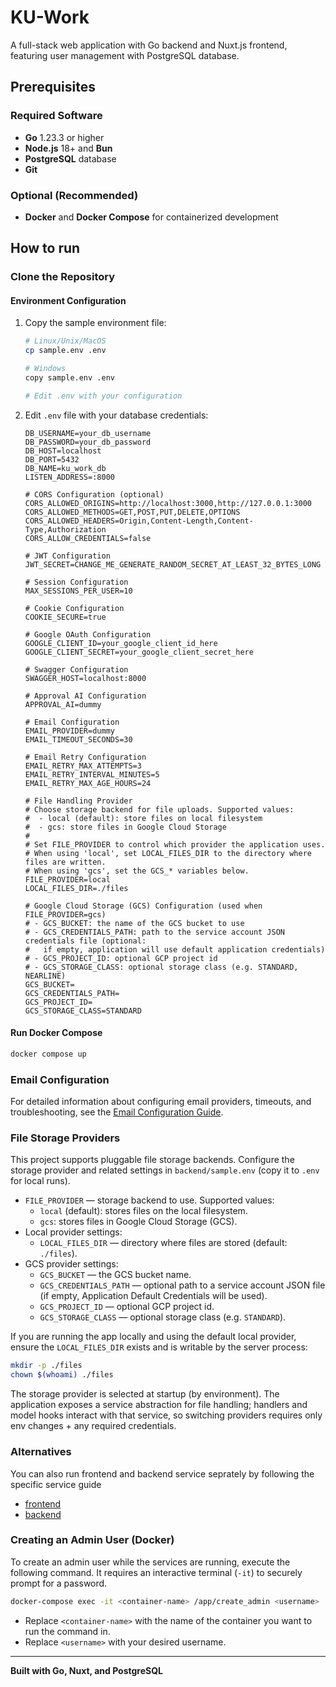# KU-Work

A full-stack web application with Go backend and Nuxt.js frontend, featuring user management with PostgreSQL database.

## Prerequisites

### Required Software
- **Go** 1.23.3 or higher
- **Node.js** 18+ and **Bun**
- **PostgreSQL** database
- **Git**

### Optional (Recommended)
- **Docker** and **Docker Compose** for containerized development

## How to run

### Clone the Repository

#### Environment Configuration
1. Copy the sample environment file:
   ```bash
   # Linux/Unix/MacOS
   cp sample.env .env
   
   # Windows
   copy sample.env .env
   
   # Edit .env with your configuration
   ```

2. Edit `.env` file with your database credentials:
   ```env
   DB_USERNAME=your_db_username
   DB_PASSWORD=your_db_password
   DB_HOST=localhost
   DB_PORT=5432
   DB_NAME=ku_work_db
   LISTEN_ADDRESS=:8000
   
   # CORS Configuration (optional)
   CORS_ALLOWED_ORIGINS=http://localhost:3000,http://127.0.0.1:3000
   CORS_ALLOWED_METHODS=GET,POST,PUT,DELETE,OPTIONS
   CORS_ALLOWED_HEADERS=Origin,Content-Length,Content-Type,Authorization
   CORS_ALLOW_CREDENTIALS=false
   
   # JWT Configuration
   JWT_SECRET=CHANGE_ME_GENERATE_RANDOM_SECRET_AT_LEAST_32_BYTES_LONG
   
   # Session Configuration
   MAX_SESSIONS_PER_USER=10
   
   # Cookie Configuration
   COOKIE_SECURE=true
   
   # Google OAuth Configuration
   GOOGLE_CLIENT_ID=your_google_client_id_here
   GOOGLE_CLIENT_SECRET=your_google_client_secret_here
   
   # Swagger Configuration
   SWAGGER_HOST=localhost:8000
   
   # Approval AI Configuration
   APPROVAL_AI=dummy

   # Email Configuration
   EMAIL_PROVIDER=dummy
   EMAIL_TIMEOUT_SECONDS=30
   
   # Email Retry Configuration
   EMAIL_RETRY_MAX_ATTEMPTS=3
   EMAIL_RETRY_INTERVAL_MINUTES=5
   EMAIL_RETRY_MAX_AGE_HOURS=24
   
   # File Handling Provider
   # Choose storage backend for file uploads. Supported values:
   #  - local (default): store files on local filesystem
   #  - gcs: store files in Google Cloud Storage
   #
   # Set FILE_PROVIDER to control which provider the application uses.
   # When using 'local', set LOCAL_FILES_DIR to the directory where files are written.
   # When using 'gcs', set the GCS_* variables below.
   FILE_PROVIDER=local
   LOCAL_FILES_DIR=./files
  
   # Google Cloud Storage (GCS) Configuration (used when FILE_PROVIDER=gcs)
   # - GCS_BUCKET: the name of the GCS bucket to use
   # - GCS_CREDENTIALS_PATH: path to the service account JSON credentials file (optional:
   #   if empty, application will use default application credentials)
   # - GCS_PROJECT_ID: optional GCP project id
   # - GCS_STORAGE_CLASS: optional storage class (e.g. STANDARD, NEARLINE)
   GCS_BUCKET=
   GCS_CREDENTIALS_PATH=
   GCS_PROJECT_ID=
   GCS_STORAGE_CLASS=STANDARD

   ```

#### Run Docker Compose
```bash
docker compose up
```


### Email Configuration

For detailed information about configuring email providers, timeouts, and troubleshooting, see the [Email Configuration Guide](./backend/email_config.md).

### File Storage Providers

This project supports pluggable file storage backends. Configure the storage provider and related settings in `backend/sample.env` (copy it to `.env` for local runs).

- `FILE_PROVIDER` — storage backend to use. Supported values:
  - `local` (default): stores files on the local filesystem.
  - `gcs`: stores files in Google Cloud Storage (GCS).
- Local provider settings:
  - `LOCAL_FILES_DIR` — directory where files are stored (default: `./files`).
- GCS provider settings:
  - `GCS_BUCKET` — the GCS bucket name.
  - `GCS_CREDENTIALS_PATH` — optional path to a service account JSON file (if empty, Application Default Credentials will be used).
  - `GCS_PROJECT_ID` — optional GCP project id.
  - `GCS_STORAGE_CLASS` — optional storage class (e.g. `STANDARD`).

If you are running the app locally and using the default local provider, ensure the `LOCAL_FILES_DIR` exists and is writable by the server process:
```bash
mkdir -p ./files
chown $(whoami) ./files
```

The storage provider is selected at startup (by environment). The application exposes a service abstraction for file handling; handlers and model hooks interact with that service, so switching providers requires only env changes + any required credentials.

### Alternatives
You can also run frontend and backend service seprately by following the specific service guide
- [frontend](./frontend/README.md)
- [backend](./backend/README.md)

### Creating an Admin User (Docker)

To create an admin user while the services are running, execute the following command. It requires an interactive terminal (`-it`) to securely prompt for a password.

```bash
docker-compose exec -it <container-name> /app/create_admin <username>
```

- Replace `<container-name>` with the name of the container you want to run the command in.
- Replace `<username>` with your desired username.

---

**Built with Go, Nuxt, and PostgreSQL**
